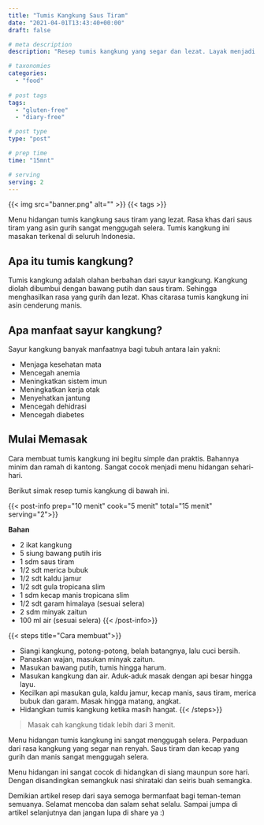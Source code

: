 ```yaml
---
title: "Tumis Kangkung Saus Tiram"
date: "2021-04-01T13:43:40+00:00"
draft: false

# meta description
description: "Resep tumis kangkung yang segar dan lezat. Layak menjadi menu hidangan sehari-hari ."

# taxonomies
categories:
  - "food"
  
# post tags
tags:
  - "gluten-free"
  - "diary-free"

# post type
type: "post"

# prep time
time: "15mnt"

# serving
serving: 2
---
```


{{< img src="banner.png" alt="" >}}
{{< tags >}}

Menu hidangan tumis kangkung saus tiram yang  lezat. Rasa khas dari saus tiram yang asin gurih sangat menggugah selera. Tumis kangkung ini masakan terkenal di seluruh Indonesia.

## Apa itu tumis kangkung?

Tumis kangkung adalah olahan berbahan dari sayur kangkung. Kangkung diolah dibumbui dengan bawang putih dan saus tiram. Sehingga menghasilkan rasa yang gurih dan lezat. Khas citarasa tumis kangkung ini asin cenderung manis.

## Apa manfaat sayur kangkung?

Sayur kangkung banyak manfaatnya bagi tubuh antara lain yakni:
- Menjaga kesehatan mata
- Mencegah anemia
- Meningkatkan sistem imun
- Meningkatkan kerja otak
- Menyehatkan jantung
- Mencegah dehidrasi
- Mencegah diabetes

## Mulai Memasak
Cara membuat tumis kangkung ini begitu simple dan praktis. Bahannya minim dan ramah di kantong. Sangat cocok menjadi menu hidangan sehari-hari.

Berikut simak resep tumis kangkung di bawah ini.

{{< post-info prep="10 menit" cook="5 menit" total="15 menit" serving="2">}}

__Bahan__

- 2 ikat kangkung
- 5 siung bawang putih iris
- 1 sdm saus tiram
- 1/2 sdt merica bubuk
- 1/2 sdt kaldu jamur
- 1/2 sdt gula tropicana slim
- 1 sdm kecap manis tropicana slim
- 1/2 sdt garam himalaya (sesuai selera)
- 2 sdm minyak zaitun
- 100 ml air (sesuai selera)
{{< /post-info>}}

{{< steps title="Cara membuat">}}
- Siangi kangkung, potong-potong, belah batangnya, lalu cuci bersih.
- Panaskan wajan, masukan minyak zaitun.
- Masukan bawang putih, tumis hingga harum.
- Masukan kangkung dan air. Aduk-aduk masak dengan api besar hingga layu.
- Kecilkan api masukan gula, kaldu jamur, kecap manis, saus tiram, merica bubuk dan garam. Masak hingga matang, angkat.
- Hidangkan tumis kangkung ketika masih hangat.
{{< /steps>}}

>Masak cah kangkung tidak lebih dari 3 menit.

Menu hidangan tumis  kangkung ini sangat menggugah selera. Perpaduan dari rasa kangkung yang segar nan renyah. Saus tiram dan kecap yang gurih dan manis sangat menggugah selera.

Menu hidangan ini sangat cocok di hidangkan di siang maunpun sore hari. Dengan disandingkan semangkuk nasi shirataki dan seiris buah semangka.

Demikian artikel resep dari saya semoga bermanfaat bagi teman-teman semuanya. Selamat mencoba dan salam sehat selalu. Sampai jumpa di artikel selanjutnya dan jangan lupa di share ya :)
